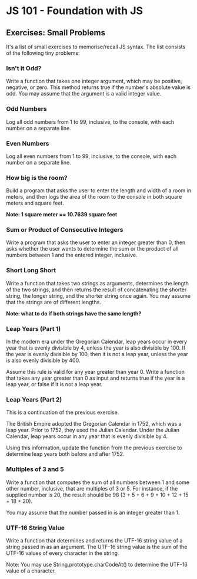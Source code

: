 # JS 101 - Foundation with JS

## Exercises: Small Problems

It's a list of small exercises to memorise/recall JS syntax. The list consists of the following tiny problems:

### Isn't it Odd?

Write a function that takes one integer argument, which may be positive, negative, or zero. This method returns true if the number's absolute value is odd. You may assume that the argument is a valid integer value.


### Odd Numbers
Log all odd numbers from 1 to 99, inclusive, to the console, with each number on a separate line.

### Even Numbers
Log all even numbers from 1 to 99, inclusive, to the console, with each number on a separate line.

### How big is the room?
Build a program that asks the user to enter the length and width of a room in meters, and then logs the area of the room to the console in both square meters and square feet.

**Note: 1 square meter == 10.7639 square feet**

### Sum or Product of Consecutive Integers
Write a program that asks the user to enter an integer greater than 0, then asks whether the user wants to determine the sum or the product of all numbers between 1 and the entered integer, inclusive.

### Short Long Short
Write a function that takes two strings as arguments, determines the length of the two strings, and then returns the result of concatenating the shorter string, the longer string, and the shorter string once again. You may assume that the strings are of different lengths.

**Note: what to do if both strings have the same length?**

### Leap Years (Part 1)

In the modern era under the Gregorian Calendar, leap years occur in every year that is evenly divisible by 4, unless the year is also divisible by 100. If the year is evenly divisible by 100, then it is not a leap year, unless the year is also evenly divisible by 400.

Assume this rule is valid for any year greater than year 0. Write a function that takes any year greater than 0 as input and returns true if the year is a leap year, or false if it is not a leap year.

### Leap Years (Part 2)
This is a continuation of the previous exercise.

The British Empire adopted the Gregorian Calendar in 1752, which was a leap year. Prior to 1752, they used the Julian Calendar. Under the Julian Calendar, leap years occur in any year that is evenly divisible by 4.

Using this information, update the function from the previous exercise to determine leap years both before and after 1752.

### Multiples of 3 and 5
Write a function that computes the sum of all numbers between 1 and some other number, inclusive, that are multiples of 3 or 5. For instance, if the supplied number is 20, the result should be 98 (3 + 5 + 6 + 9 + 10 + 12 + 15 + 18 + 20).

You may assume that the number passed in is an integer greater than 1.

### UTF-16 String Value
Write a function that determines and returns the UTF-16 string value of a string passed in as an argument. The UTF-16 string value is the sum of the UTF-16 values of every character in the string. 

Note: You may use String.prototype.charCodeAt() to determine the UTF-16 value of a character.

